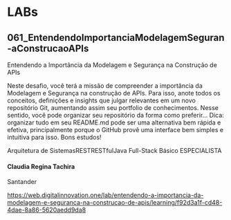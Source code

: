 # LABs

## 061_EntendendoImportanciaModelagemSeguran-aConstrucaoAPIs

Entendendo a Importância da Modelagem e Segurança na Construção de APIs

Neste desafio, você terá a missão de compreender a importância da Modelagem e Segurança na construção de APIs. Para isso, anote todos os conceitos, definições e insights que julgar relevantes em um novo repositório Git, aumentando assim seu portfolio de conhecimentos. Nesse sentido, você pode organizar seu repositório da forma como preferir... Dica: organizar tudo em seu README.md pode ser uma alternativa bem rápida e efetiva, principalmente porque o GitHub provê uma interface bem simples e intuitiva para isso. Bons estudos!

Arquitetura de SistemasRESTRESTfulJava Full-Stack Básico
ESPECIALISTA
#### Claudia Regina Tachira
Santander

https://web.digitalinnovation.one/lab/entendendo-a-importancia-da-modelagem-e-seguranca-na-construcao-de-apis/learning/f92d3a1f-cd48-4dae-8a86-5620aedd9da8
